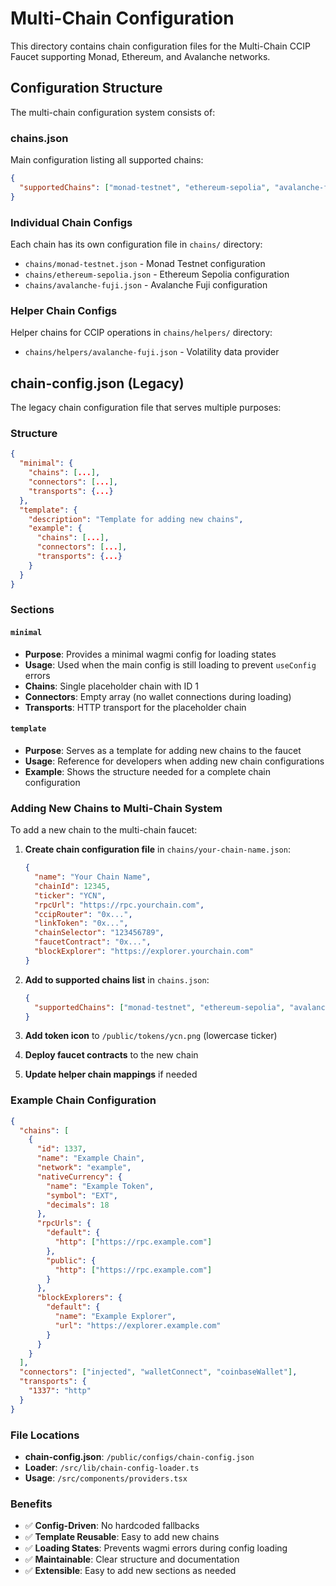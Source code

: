 # Multi-Chain Configuration

This directory contains chain configuration files for the Multi-Chain CCIP Faucet supporting Monad, Ethereum, and Avalanche networks.

## Configuration Structure

The multi-chain configuration system consists of:

### chains.json
Main configuration listing all supported chains:
```json
{
  "supportedChains": ["monad-testnet", "ethereum-sepolia", "avalanche-fuji"]
}
```

### Individual Chain Configs
Each chain has its own configuration file in `chains/` directory:
- `chains/monad-testnet.json` - Monad Testnet configuration
- `chains/ethereum-sepolia.json` - Ethereum Sepolia configuration  
- `chains/avalanche-fuji.json` - Avalanche Fuji configuration

### Helper Chain Configs
Helper chains for CCIP operations in `chains/helpers/` directory:
- `chains/helpers/avalanche-fuji.json` - Volatility data provider

## chain-config.json (Legacy)

The legacy chain configuration file that serves multiple purposes:

### Structure

```json
{
  "minimal": {
    "chains": [...],
    "connectors": [...],
    "transports": {...}
  },
  "template": {
    "description": "Template for adding new chains",
    "example": {
      "chains": [...],
      "connectors": [...],
      "transports": {...}
    }
  }
}
```

### Sections

#### `minimal`
- **Purpose**: Provides a minimal wagmi config for loading states
- **Usage**: Used when the main config is still loading to prevent `useConfig` errors
- **Chains**: Single placeholder chain with ID 1
- **Connectors**: Empty array (no wallet connections during loading)
- **Transports**: HTTP transport for the placeholder chain

#### `template`
- **Purpose**: Serves as a template for adding new chains to the faucet
- **Usage**: Reference for developers when adding new chain configurations
- **Example**: Shows the structure needed for a complete chain configuration

### Adding New Chains to Multi-Chain System

To add a new chain to the multi-chain faucet:

1. **Create chain configuration file** in `chains/your-chain-name.json`:
   ```json
   {
     "name": "Your Chain Name",
     "chainId": 12345,
     "ticker": "YCN",
     "rpcUrl": "https://rpc.yourchain.com",
     "ccipRouter": "0x...",
     "linkToken": "0x...",
     "chainSelector": "123456789",
     "faucetContract": "0x...",
     "blockExplorer": "https://explorer.yourchain.com"
   }
   ```

2. **Add to supported chains list** in `chains.json`:
   ```json
   {
     "supportedChains": ["monad-testnet", "ethereum-sepolia", "avalanche-fuji", "your-chain-name"]
   }
   ```

3. **Add token icon** to `/public/tokens/ycn.png` (lowercase ticker)

4. **Deploy faucet contracts** to the new chain

5. **Update helper chain mappings** if needed

### Example Chain Configuration

```json
{
  "chains": [
    {
      "id": 1337,
      "name": "Example Chain",
      "network": "example",
      "nativeCurrency": {
        "name": "Example Token",
        "symbol": "EXT",
        "decimals": 18
      },
      "rpcUrls": {
        "default": {
          "http": ["https://rpc.example.com"]
        },
        "public": {
          "http": ["https://rpc.example.com"]
        }
      },
      "blockExplorers": {
        "default": {
          "name": "Example Explorer",
          "url": "https://explorer.example.com"
        }
      }
    }
  ],
  "connectors": ["injected", "walletConnect", "coinbaseWallet"],
  "transports": {
    "1337": "http"
  }
}
```

### File Locations

- **chain-config.json**: `/public/configs/chain-config.json`
- **Loader**: `/src/lib/chain-config-loader.ts`
- **Usage**: `/src/components/providers.tsx`

### Benefits

- ✅ **Config-Driven**: No hardcoded fallbacks
- ✅ **Template Reusable**: Easy to add new chains
- ✅ **Loading States**: Prevents wagmi errors during config loading
- ✅ **Maintainable**: Clear structure and documentation
- ✅ **Extensible**: Easy to add new sections as needed 